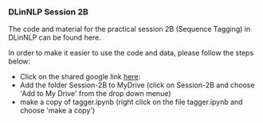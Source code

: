### DLinNLP Session 2B

The code and material for the practical session 2B (Sequence Tagging) in DLinNLP can be found here.

In order to make it easier to use the code and data, please follow the steps below:

* Click on the shared google link [here](https://drive.google.com/drive/folders/1DdPqbrKDgE43BAwyBH7Zog64g7f0LwUo?usp=sharing):
* Add the folder Session-2B to MyDrive (click on Session-2B and choose 'Add to My Drive' from the drop down menue)
* make a copy of tagger.ipynb (right click on the file tagger.ipynb and choose 'make a copy')


